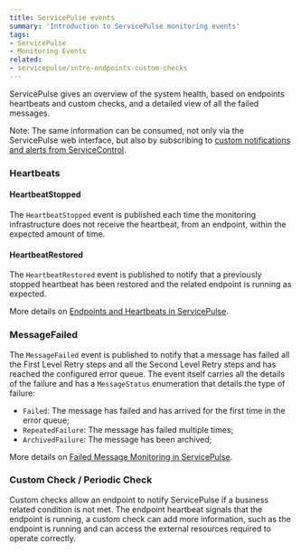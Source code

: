 ```yaml
---
title: ServicePulse events
summary: 'Introduction to ServicePulse monitoring events'
tags:
- ServicePulse
- Monitoring Events
related:
- servicepulse/intro-endpoints-custom-checks
---
```


ServicePulse gives an overview of the system health, based on endpoints heartbeats and custom checks, and a detailed view of all the failed messages.

Note: The same information can be consumed, not only via the ServicePulse web interface, but also by subscribing to [custom notifications and alerts from ServiceControl](/servicecontrol/contracts.md).


### Heartbeats


#### HeartbeatStopped

The `HeartbeatStopped` event is published each time the monitoring infrastructure does not receive the heartbeat, from an endpoint, within the expected amount of time.


#### HeartbeatRestored

The `HeartbeatRestored` event is published to notify that a previously stopped heartbeat has been restored and the related endpoint is running as expected.

More details on [Endpoints and Heartbeats in ServicePulse](intro-endpoints-heartbeats.md).


### MessageFailed

The `MessageFailed` event is published to notify that a message has failed all the First Level Retry steps and all the Second Level Retry steps and has reached the configured error queue. The event itself carries all the details of the failure and has a `MessageStatus` enumeration that details the type of failure:

* `Failed`: The message has failed and has arrived for the first time in the error queue;
* `RepeatedFailure`: The message has failed multiple times;
* `ArchivedFailure`: The message has been archived;

More details on [Failed Message Monitoring in ServicePulse](intro-failed-messages.md).


### Custom Check / Periodic Check

Custom checks allow an endpoint to notify ServicePulse if a business related condition is not met. The endpoint heartbeat signals that the endpoint is running, a custom check can add more information, such as the endpoint is running and can access the external resources required to operate correctly.
